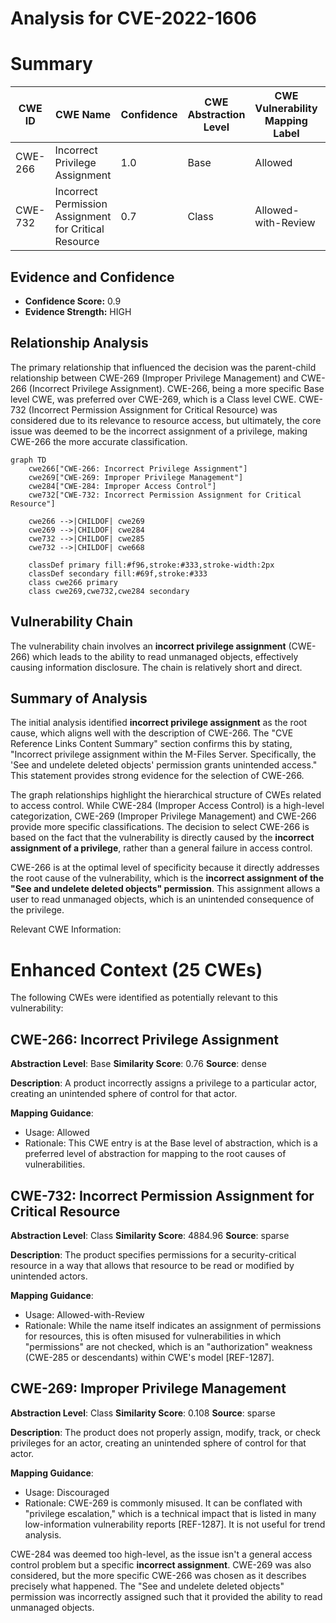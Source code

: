 # Analysis for CVE-2022-1606

# Summary
| CWE ID | CWE Name | Confidence | CWE Abstraction Level | CWE Vulnerability Mapping Label | CWE-Vulnerability Mapping Notes |
|---|---|---|---|---|---|
| CWE-266 | Incorrect Privilege Assignment | 1.0 | Base | Allowed | Primary CWE |
| CWE-732 | Incorrect Permission Assignment for Critical Resource | 0.7 | Class | Allowed-with-Review | Secondary Candidate |

## Evidence and Confidence

*   **Confidence Score:** 0.9
*   **Evidence Strength:** HIGH

## Relationship Analysis
The primary relationship that influenced the decision was the parent-child relationship between CWE-269 (Improper Privilege Management) and CWE-266 (Incorrect Privilege Assignment). CWE-266, being a more specific Base level CWE, was preferred over CWE-269, which is a Class level CWE. CWE-732 (Incorrect Permission Assignment for Critical Resource) was considered due to its relevance to resource access, but ultimately, the core issue was deemed to be the incorrect assignment of a privilege, making CWE-266 the more accurate classification.

```mermaid
graph TD
    cwe266["CWE-266: Incorrect Privilege Assignment"]
    cwe269["CWE-269: Improper Privilege Management"]
    cwe284["CWE-284: Improper Access Control"]
    cwe732["CWE-732: Incorrect Permission Assignment for Critical Resource"]

    cwe266 -->|CHILDOF| cwe269
    cwe269 -->|CHILDOF| cwe284
    cwe732 -->|CHILDOF| cwe285
    cwe732 -->|CHILDOF| cwe668

    classDef primary fill:#f96,stroke:#333,stroke-width:2px
    classDef secondary fill:#69f,stroke:#333
    class cwe266 primary
    class cwe269,cwe732,cwe284 secondary
```

## Vulnerability Chain
The vulnerability chain involves an **incorrect privilege assignment** (CWE-266) which leads to the ability to read unmanaged objects, effectively causing information disclosure. The chain is relatively short and direct.

## Summary of Analysis
The initial analysis identified **incorrect privilege assignment** as the root cause, which aligns well with the description of CWE-266. The "CVE Reference Links Content Summary" section confirms this by stating, "Incorrect privilege assignment within the M-Files Server. Specifically, the 'See and undelete deleted objects' permission grants unintended access." This statement provides strong evidence for the selection of CWE-266.

The graph relationships highlight the hierarchical structure of CWEs related to access control. While CWE-284 (Improper Access Control) is a high-level categorization, CWE-269 (Improper Privilege Management) and CWE-266 provide more specific classifications. The decision to select CWE-266 is based on the fact that the vulnerability is directly caused by the **incorrect assignment of a privilege**, rather than a general failure in access control.

CWE-266 is at the optimal level of specificity because it directly addresses the root cause of the vulnerability, which is the **incorrect assignment of the "See and undelete deleted objects" permission**. This assignment allows a user to read unmanaged objects, which is an unintended consequence of the privilege.

Relevant CWE Information:

# Enhanced Context (25 CWEs)
The following CWEs were identified as potentially relevant to this vulnerability:

## CWE-266: Incorrect Privilege Assignment
**Abstraction Level**: Base
**Similarity Score**: 0.76
**Source**: dense

**Description**:
A product incorrectly assigns a privilege to a particular actor, creating an unintended sphere of control for that actor.

**Mapping Guidance**:
- Usage: Allowed
- Rationale: This CWE entry is at the Base level of abstraction, which is a preferred level of abstraction for mapping to the root causes of vulnerabilities.

## CWE-732: Incorrect Permission Assignment for Critical Resource
**Abstraction Level**: Class
**Similarity Score**: 4884.96
**Source**: sparse

**Description**:
The product specifies permissions for a security-critical resource in a way that allows that resource to be read or modified by unintended actors.

**Mapping Guidance**:
- Usage: Allowed-with-Review
- Rationale: While the name itself indicates an assignment of permissions for resources, this is often misused for vulnerabilities in which "permissions" are not checked, which is an "authorization" weakness (CWE-285 or descendants) within CWE's model [REF-1287].

## CWE-269: Improper Privilege Management
**Abstraction Level**: Class
**Similarity Score**: 0.108
**Source**: sparse

**Description**:
The product does not properly assign, modify, track, or check privileges for an actor, creating an unintended sphere of control for that actor.

**Mapping Guidance**:
- Usage: Discouraged
- Rationale: CWE-269 is commonly misused. It can be conflated with "privilege escalation," which is a technical impact that is listed in many low-information vulnerability reports [REF-1287]. It is not useful for trend analysis.

CWE-284 was deemed too high-level, as the issue isn't a general access control problem but a specific **incorrect assignment**. CWE-269 was also considered, but the more specific CWE-266 was chosen as it describes precisely what happened. The "See and undelete deleted objects" permission was incorrectly assigned such that it provided the ability to read unmanaged objects.